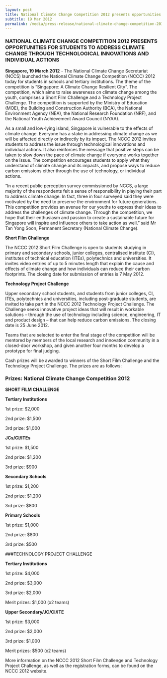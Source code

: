 ```yaml
---
layout: post
title: National Climate Change Competition 2012 presents opportunities for students to address climate change through technological innovations and individual actions
subtitle: 19 Mar 2012
permalink: /media/press-release/national-climate-change-competition-2012-presents-opportunities-for-students-to-address-climate-change-through-technological-innovations-and-individual-actions
---
```


### NATIONAL CLIMATE CHANGE COMPETITION 2012 PRESENTS OPPORTUNITIES FOR STUDENTS TO ADDRESS CLIMATE CHANGE THROUGH TECHNOLOGICAL INNOVATIONS AND INDIVIDUAL ACTIONS

**Singapore, 19 March 2012** - The National Climate Change Secretariat (NCCS) launched the National Climate Change Competition (NCCC) 2012 today for students in schools and tertiary institutions. The theme of the competition is “Singapore: A Climate Change Resilient City”. The competition, which aims to raise awareness on climate change among the youth, comprises a Short Film Challenge and a Technology Project Challenge. The competition is supported by the Ministry of Education (MOE), the Building and Construction Authority (BCA), the National Environment Agency (NEA), the National Research Foundation (NRF), and the National Youth Achievement Award Council (NYAA).

As a small and low-lying island, Singapore is vulnerable to the effects of climate change. Everyone has a stake in addressing climate change as we will be affected directly or indirectly by its impact. The NCCC 2012 invites students to address the issue through technological innovations and individual actions. It also reinforces the message that positive steps can be taken to slow down the pace of climate change if everyone works together on the issue. The competition encourages students to apply what they understand of climate change and its impacts, and propose ways to reduce carbon emissions either through the use of technology, or individual actions.

“In a recent public perception survey commissioned by NCCS, a large majority of the respondents felt a sense of responsibility in playing their part to address climate change. In fact, three in four surveyed said they were motivated by the need to preserve the environment for future generations. This competition provides an avenue for our youths to express their ideas to address the challenges of climate change. Through the competition, we hope that their enthusiasm and passion to create a sustainable future for Singapore will inspire and influence others to take action as well.” said Mr Tan Yong Soon, Permanent Secretary (National Climate Change).

**Short Film Challenge**

The NCCC 2012 Short Film Challenge is open to students studying in primary and secondary schools, junior colleges, centralised institute (CI), institutes of technical education (ITEs), polytechnics and universities. It invites video entries of up to 5 minutes length that explain the cause and effects of climate change and how individuals can reduce their carbon footprints. The closing date for submission of entries is 7 May 2012.

**Technology Project Challenge**

Upper secondary school students, and students from junior colleges, CI, ITEs, polytechnics and universities, including post-graduate students, are invited to take part in the NCCC 2012 Technology Project Challenge. The Challenge seeks innovative project ideas that will result in workable solutions – through the use of technology including science, engineering, IT and product design – that can help reduce carbon emissions. The closing date is 25 June 2012.

Teams that are selected to enter the final stage of the competition will be mentored by members of the local research and innovation community in a closed-door workshop, and given another four months to develop a prototype for final judging.

Cash prizes will be awarded to winners of the Short Film Challenge and the Technology Project Challenge. The prizes are as follows:

### Prizes: National Climate Change Competition 2012

**SHORT FILM CHALLENGE**

**Tertiary Institutions**

1st prize: $2,000

2nd prize: $1,500

3rd prize: $1,000

**JCs/CI/ITEs**

1st prize: $1,500

2nd prize: $1,200

3rd prize: $900

**Secondary Schools**

1st prize: $1,200

2nd prize: $1,200

3rd prize: $800

**Primary Schools**

1st prize: $1,000

2nd prize: $800

3rd prize: $500

###TECHNOLOGY PROJECT CHALLENGE

**Tertiary Institutions**

1st prize: $4,000

2nd prize: $3,000

3rd prize: $2,000

Merit prizes: $1,000 (x2 teams)

**Upper Secondary/JC/CI/ITE**

1st prize: $3,000

2nd prize: $2,000

3rd prize: $1,000

Merit prizes: $500 (x2 teams)

More information on the NCCC 2012 Short Film Challenge and Technology Project Challenge, as well as the registration forms, can be found on the NCCC 2012 website.